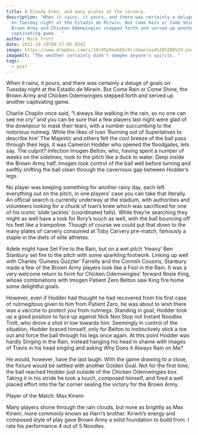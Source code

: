 ```yaml
---
title: A bloody knee, and many plates at the carvery.
description: "When it rains, it pours, and there was certainly a deluge of goals
  on Tuesday night at the Estadio de Mirwin. But Come Rain or Come Shine, the
  Brown Army and Chicken Odemwingies stepped forth and served up another
  captivating game.  "
author: Nick Trott
date: 2021-10-20T08:57:05.854Z
image: https://www.dropbox.com/s/18r45p0oeb95c9r/download%20%286%29.png?dl=0
imageAlt: "The weather certainly didn't dampen anyone's spirits. "
tags:
  - post
---
```

When it rains, it pours, and there was certainly a deluge of goals on Tuesday night at the Estadio de Mirwin. But Come Rain or Come Shine, the Brown Army and Chicken Odemwingies stepped forth and served up another captivating game.  



Charlie Chaplin once said, “I always like walking in the rain, so no one can see me cry” and you can be sure that a few players last night were glad of the downpour to mask their tears, with a number succumbing to the notorious nutmeg. While the likes of Ivan ‘Running out of Superlatives to describe him’ The Majestic and others felt the cool breeze of the ball pass through their legs, it was Cameron Hodder who opened the floodgates, lets say. The culprit? Infection Imogen Belton, who, having spent a number of weeks on the sidelines, took to the pitch like a duck to water. Deep inside the Brown Army half, Imogen took control of the ball well before turning and swiftly shifting the ball clean through the cavernous gap between Hodder’s legs. 



No player was keeping something for another rainy day, each left everything out on the pitch, in one players’ case you can take that literally. An official search is currently underway at the stadium, with authorities and volunteers looking for a chunk of Ivan’s knee which was sacrificed for one of his iconic ‘slide tackles’ (coordinated falls). While they’re searching they might as well have a look for Rory’s touch as well, with the ball bouncing off his feet like a trampoline. Though of course we could put that down to the many plates of carvery consumed at Toby Carvery pre-match, famously a staple in the diets of elite athletes.  

Adele might have Set Fire to the Rain, but on a wet pitch ‘Heavy’ Ben Stanbury set fire to the pitch with some sparkling footwork. Linking up well with Charles ‘Guiness Guzzler’ Farrelly and the Cornish Cousins, Stanbury made a few of the Brown Army players look like a Fool in the Rain. It was a very welcome return to form for Chicken Odemwingies’ forward Rosie King, whose combinations with Imogen Patient Zero Belton saw King fire home some delightful goals. 



However, even if Hodder had thought he had recovered from his first case of nutmegitous given to him from Patient Zero, he was about to wish there was a vaccine to protect you from nutmegs. Standing in goal, Hodder took up a good position to face up against Nick Non Stop not Instant Noodles Trott, who drove a shot in low towards him. Seemingly in control of the situation, Hodder braced himself, only for Belton to instinctively stick a toe out and force the ball through his legs once again. At this point Hodder was hardly Singing in the Rain, instead hanging his head in shame with images of Travis in his head singing and asking Why Does it Always Rain on Me? 



He would, however, have the last laugh. With the game drawing to a close, the fixture would be settled with another Golden Goal. Not for the first time, the ball reached Hodder just outside of the Chicken Odemwingies box. Taking it in his stride he took a touch, composed himself, and fired a well placed effort into the far corner sealing the victory for the Brown Army. 



Player of the Match: Max Kirwin



Many players shone through the rain clouds, but none as brightly as Max Kirwin, more commonly known as Harri’s brother. Kirwin’s energy and composed style of play gave Brown Army a solid foundation to build from. I rate his performance 4 out of 5 Noodles.